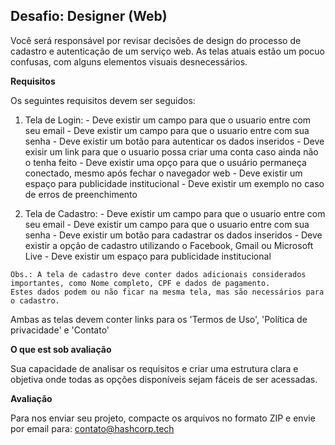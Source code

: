 ## Desafio: Designer (Web)

Você será responsável por revisar decisões de design do processo de cadastro e autenticação de um serviço web.
As telas atuais estão um pocuo confusas, com alguns elementos visuais desnecessários.

__Requisitos__

Os seguintes requisitos devem ser seguidos:

  1. Tela de Login:
    - Deve existir um campo para que o usuario entre com seu email
    - Deve existir um campo para que o usuario entre com sua senha
    - Deve existir um botão para autenticar os dados inseridos
    - Deve exisir um link para que o usuario possa criar uma conta caso ainda não o tenha feito
    - Deve existir uma opço para que o usuário permaneça conectado, mesmo após fechar o navegador web
    - Deve existir um espaço para publicidade institucional
    - Deve existir um exemplo no caso de erros de preenchimento
    
  2. Tela de Cadastro:
    - Deve existir um campo para que o usuario entre com seu email
    - Deve existir um campo para que o usuario entre com sua senha
    - Deve existir um botão para cadastrar os dados inseridos
    - Deve existir a opção de cadastro utilizando o Facebook, Gmail ou Microsoft Live
    - Deve existir um espaço para publicidade institucional
    
    Obs.: A tela de cadastro deve conter dados adicionais considerados importantes, como Nome completo, CPF e dados de pagamento.
    Estes dados podem ou não ficar na mesma tela, mas são necessários para o cadastro.
    
 Ambas as telas devem conter links para os 'Termos de Uso', 'Política de privacidade' e 'Contato'
 
 __O que est sob avaliação__
 
Sua capacidade de analisar os requisitos e criar uma estrutura clara e objetiva onde todas as opções disponíveis sejam fáceis de ser acessadas.

__Avaliação__

Para nos enviar seu projeto, compacte os arquivos no formato ZIP e envie por email para: contato@hashcorp.tech
